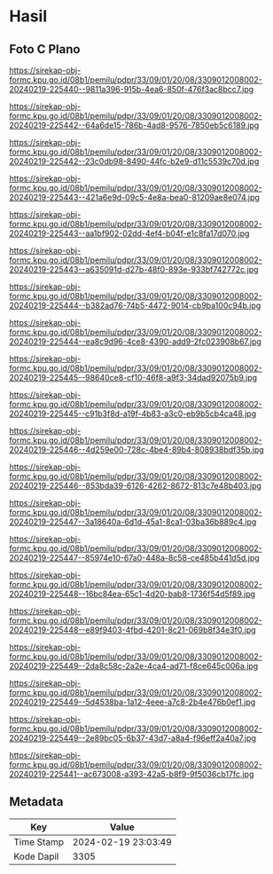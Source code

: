 # Hasil

## Foto C Plano

https://sirekap-obj-formc.kpu.go.id/08b1/pemilu/pdpr/33/09/01/20/08/3309012008002-20240219-225440--9811a396-915b-4ea6-850f-476f3ac8bcc7.jpg

https://sirekap-obj-formc.kpu.go.id/08b1/pemilu/pdpr/33/09/01/20/08/3309012008002-20240219-225442--64a6de15-786b-4ad8-9576-7850eb5c6189.jpg

https://sirekap-obj-formc.kpu.go.id/08b1/pemilu/pdpr/33/09/01/20/08/3309012008002-20240219-225442--23c0db98-8490-44fc-b2e9-d11c5539c70d.jpg

https://sirekap-obj-formc.kpu.go.id/08b1/pemilu/pdpr/33/09/01/20/08/3309012008002-20240219-225443--421a6e9d-09c5-4e8a-bea0-81209ae8e074.jpg

https://sirekap-obj-formc.kpu.go.id/08b1/pemilu/pdpr/33/09/01/20/08/3309012008002-20240219-225443--aa1bf902-02dd-4ef4-b04f-e1c8fa17d070.jpg

https://sirekap-obj-formc.kpu.go.id/08b1/pemilu/pdpr/33/09/01/20/08/3309012008002-20240219-225443--a635091d-d27b-48f0-893e-933bf742772c.jpg

https://sirekap-obj-formc.kpu.go.id/08b1/pemilu/pdpr/33/09/01/20/08/3309012008002-20240219-225444--b382ad76-74b5-4472-9014-cb9ba100c94b.jpg

https://sirekap-obj-formc.kpu.go.id/08b1/pemilu/pdpr/33/09/01/20/08/3309012008002-20240219-225444--ea8c9d96-4ce8-4390-add9-2fc023908b67.jpg

https://sirekap-obj-formc.kpu.go.id/08b1/pemilu/pdpr/33/09/01/20/08/3309012008002-20240219-225445--98640ce8-cf10-46f8-a9f3-34dad92075b9.jpg

https://sirekap-obj-formc.kpu.go.id/08b1/pemilu/pdpr/33/09/01/20/08/3309012008002-20240219-225445--c91b3f8d-a19f-4b83-a3c0-eb9b5cb4ca48.jpg

https://sirekap-obj-formc.kpu.go.id/08b1/pemilu/pdpr/33/09/01/20/08/3309012008002-20240219-225446--4d259e00-728c-4be4-89b4-808938bdf35b.jpg

https://sirekap-obj-formc.kpu.go.id/08b1/pemilu/pdpr/33/09/01/20/08/3309012008002-20240219-225446--853bda39-6126-4262-8672-813c7e48b403.jpg

https://sirekap-obj-formc.kpu.go.id/08b1/pemilu/pdpr/33/09/01/20/08/3309012008002-20240219-225447--3a18640a-6d1d-45a1-8ca1-03ba36b889c4.jpg

https://sirekap-obj-formc.kpu.go.id/08b1/pemilu/pdpr/33/09/01/20/08/3309012008002-20240219-225447--85974e10-67a0-448a-8c58-ce485b441d5d.jpg

https://sirekap-obj-formc.kpu.go.id/08b1/pemilu/pdpr/33/09/01/20/08/3309012008002-20240219-225448--16bc84ea-65c1-4d20-bab8-1736f54d5f89.jpg

https://sirekap-obj-formc.kpu.go.id/08b1/pemilu/pdpr/33/09/01/20/08/3309012008002-20240219-225448--e89f9403-4fbd-4201-8c21-069b8f34e3f0.jpg

https://sirekap-obj-formc.kpu.go.id/08b1/pemilu/pdpr/33/09/01/20/08/3309012008002-20240219-225449--2da8c58c-2a2e-4ca4-ad71-f8ce645c006a.jpg

https://sirekap-obj-formc.kpu.go.id/08b1/pemilu/pdpr/33/09/01/20/08/3309012008002-20240219-225449--5d4538ba-1a12-4eee-a7c8-2b4e476b0ef1.jpg

https://sirekap-obj-formc.kpu.go.id/08b1/pemilu/pdpr/33/09/01/20/08/3309012008002-20240219-225449--2e89bc05-6b37-43d7-a8a4-f96eff2a40a7.jpg

https://sirekap-obj-formc.kpu.go.id/08b1/pemilu/pdpr/33/09/01/20/08/3309012008002-20240219-225441--ac673008-a393-42a5-b8f9-9f5036cb17fc.jpg


## Metadata

| Key        | Value               |
| ---------- | ------------------- |
| Time Stamp | 2024-02-19 23:03:49 |
| Kode Dapil | 3305                |



